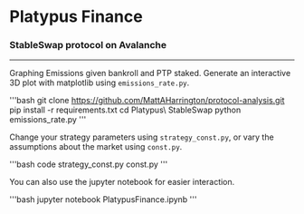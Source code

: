 # Platypus Finance
### StableSwap protocol on Avalanche

----

Graphing Emissions given bankroll and PTP staked. Generate an interactive 3D plot with matplotlib using `emissions_rate.py`.

'''bash
git clone https://github.com/MattAHarrington/protocol-analysis.git
pip install -r requirements.txt
cd Platypus\ StableSwap
python emissions_rate.py
'''

Change your strategy parameters using `strategy_const.py`, or vary the assumptions about the market using `const.py`.

'''bash
code strategy_const.py const.py
'''

You can also use the jupyter notebook for easier interaction.

'''bash
jupyter notebook PlatypusFinance.ipynb
'''
